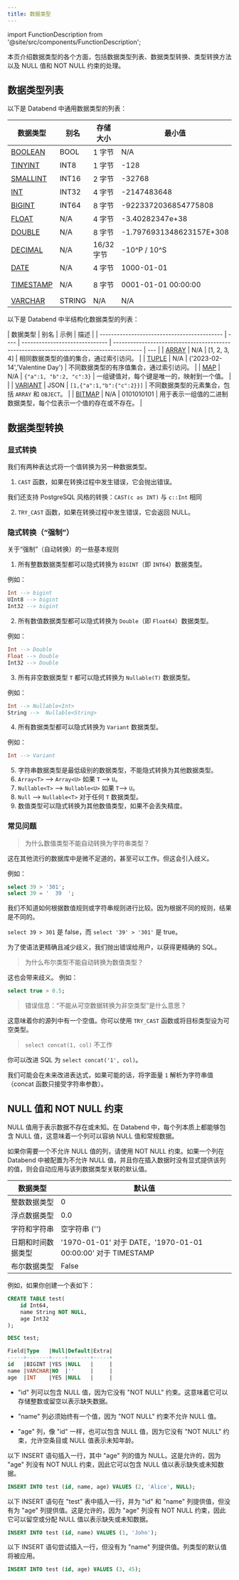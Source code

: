 ```yaml
---
title: 数据类型
---
```


import FunctionDescription from '@site/src/components/FunctionDescription';

<FunctionDescription description="引入或更新: v1.2.100"/>

本页介绍数据类型的各个方面，包括数据类型列表、数据类型转换、类型转换方法以及 NULL 值和 NOT NULL 约束的处理。

## 数据类型列表

以下是 Databend 中通用数据类型的列表：

| 数据类型                                                                 | 别名   | 存储大小     | 最小值                     | 最大值                           |
| ----------------------------------------------------------------------- | ------ | ------------ | -------------------------- | -------------------------------- |
| [BOOLEAN](./00-data-type-logical-types.md)                              | BOOL   | 1 字节       | N/A                        | N/A                              |
| [TINYINT](./10-data-type-numeric-types.md#integer-data-types)           | INT8   | 1 字节       | -128                       | 127                              |
| [SMALLINT](./10-data-type-numeric-types.md#integer-data-types)          | INT16  | 2 字节       | -32768                     | 32767                            |
| [INT](./10-data-type-numeric-types.md#integer-data-types)               | INT32  | 4 字节       | -2147483648                | 2147483647                       |
| [BIGINT](./10-data-type-numeric-types.md#integer-data-types)            | INT64  | 8 字节       | -9223372036854775808       | 9223372036854775807              |
| [FLOAT](./10-data-type-numeric-types.md#floating-point-data-types)      | N/A    | 4 字节       | -3.40282347e+38            | 3.40282347e+38                   |
| [DOUBLE](./10-data-type-numeric-types.md#floating-point-data-types)     | N/A    | 8 字节       | -1.7976931348623157E+308   | 1.7976931348623157E+308          |
| [DECIMAL](./11-data-type-decimal-types.md)                              | N/A    | 16/32 字节   | -10^P / 10^S               | 10^P / 10^S                      |
| [DATE](./20-data-type-time-date-types.md)                               | N/A    | 4 字节       | 1000-01-01                 | 9999-12-31                       |
| [TIMESTAMP](./20-data-type-time-date-types.md)                          | N/A    | 8 字节       | 0001-01-01 00:00:00        | 9999-12-31 23:59:59.999999 UTC   |
| [VARCHAR](./30-data-type-string-types.md)                               | STRING | N/A          | N/A                        | N/A                              |

以下是 Databend 中半结构化数据类型的列表：

| 数据类型                                    | 别名 | 示例                           | 描述                                                                                     |
| ------------------------------------------- | ---- | ------------------------------ | ---------------------------------------------------------------------------------------- | --- |
| [ARRAY](./40-data-type-array-types.md)      | N/A  | [1, 2, 3, 4]                   | 相同数据类型的值的集合，通过索引访问。                                                     |
| [TUPLE](./41-data-type-tuple-types.md)      | N/A  | ('2023-02-14','Valentine Day') | 不同数据类型的有序值集合，通过索引访问。                                                   |
| [MAP](./42-data-type-map.md)                | N/A  | `{"a":1, "b":2, "c":3}`        | 一组键值对，每个键是唯一的，映射到一个值。                                                 |     |
| [VARIANT](./43-data-type-variant.md)        | JSON | `[1,{"a":1,"b":{"c":2}}]`      | 不同数据类型的元素集合，包括 `ARRAY` 和 `OBJECT`。                                         |
| [BITMAP](44-data-type-bitmap.md)            | N/A  | 0101010101                     | 用于表示一组值的二进制数据类型，每个位表示一个值的存在或不存在。                           |

## 数据类型转换

### 显式转换

我们有两种表达式将一个值转换为另一种数据类型。

1. `CAST` 函数，如果在转换过程中发生错误，它会抛出错误。

我们还支持 PostgreSQL 风格的转换：`CAST(c as INT)` 与 `c::Int` 相同

2. `TRY_CAST` 函数，如果在转换过程中发生错误，它会返回 NULL。

### 隐式转换（“强制”）

关于“强制”（自动转换）的一些基本规则

1. 所有整数数据类型都可以隐式转换为 `BIGINT`（即 `INT64`）数据类型。

例如：

```sql
Int --> bigint
UInt8 --> bigint
Int32 --> bigint
```

2. 所有数值数据类型都可以隐式转换为 `Double`（即 `Float64`）数据类型。

例如：

```sql
Int --> Double
Float --> Double
Int32 --> Double
```

3. 所有非空数据类型 `T` 都可以隐式转换为 `Nullable(T)` 数据类型。

例如：

```sql
Int --> Nullable<Int>
String -->  Nullable<String>
```

4. 所有数据类型都可以隐式转换为 `Variant` 数据类型。

例如：

```sql
Int --> Variant
```

5. 字符串数据类型是最低级别的数据类型，不能隐式转换为其他数据类型。
6. `Array<T>` --> `Array<U>` 如果 `T` --> `U`。
7. `Nullable<T>` --> `Nullable<U>` 如果 `T`--> `U`。
8. `Null` --> `Nullable<T>` 对于任何 `T` 数据类型。
9. 数值类型可以隐式转换为其他数值类型，如果不会丢失精度。

### 常见问题

> 为什么数值类型不能自动转换为字符串类型？

这在其他流行的数据库中是微不足道的，甚至可以工作。但这会引入歧义。

例如：

```sql
select 39 > '301';
select 39 = '  39  ';
```

我们不知道如何根据数值规则或字符串规则进行比较。因为根据不同的规则，结果是不同的。

`select 39 > 301` 是 false，而 `select '39' > '301'` 是 true。

为了使语法更精确且减少歧义，我们抛出错误给用户，以获得更精确的 SQL。

> 为什么布尔类型不能自动转换为数值类型？

这也会带来歧义。
例如：

```sql
select true > 0.5;
```

> 错误信息：“不能从可空数据转换为非空类型”是什么意思？

这意味着你的源列中有一个空值。你可以使用 `TRY_CAST` 函数或将目标类型设为可空类型。

> `select concat(1, col)` 不工作

你可以改进 SQL 为 `select concat('1', col)`。

我们可能会在未来改进表达式，如果可能的话，将字面量 `1` 解析为字符串值（concat 函数只接受字符串参数）。

## NULL 值和 NOT NULL 约束

NULL 值用于表示数据不存在或未知。在 Databend 中，每个列本质上都能够包含 NULL 值，这意味着一个列可以容纳 NULL 值和常规数据。

如果你需要一个不允许 NULL 值的列，请使用 NOT NULL 约束。如果一个列在 Databend 中被配置为不允许 NULL 值，并且你在插入数据时没有显式提供该列的值，则会自动应用与该列数据类型关联的默认值。

| 数据类型                 | 默认值                                              |
| ------------------------- | ---------------------------------------------------------- |
| 整数数据类型        | 0                                                          |
| 浮点数据类型 | 0.0                                                        |
| 字符和字符串      | 空字符串 ('')                                          |
| 日期和时间数据类型  | '1970-01-01' 对于 DATE，'1970-01-01 00:00:00' 对于 TIMESTAMP |
| 布尔数据类型         | False                                                      |

例如，如果你创建一个表如下：

```sql
CREATE TABLE test(
    id Int64,
    name String NOT NULL,
    age Int32
);

DESC test;

Field|Type   |Null|Default|Extra|
-----+-------+----+-------+-----+
id   |BIGINT |YES |NULL   |     |
name |VARCHAR|NO  |''     |     |
age  |INT    |YES |NULL   |     |
```

- "id" 列可以包含 NULL 值，因为它没有 "NOT NULL" 约束。这意味着它可以存储整数或留空以表示缺失数据。

- "name" 列必须始终有一个值，因为 "NOT NULL" 约束不允许 NULL 值。

- "age" 列，像 "id" 一样，也可以包含 NULL 值，因为它没有 "NOT NULL" 约束，允许空条目或 NULL 值表示未知年龄。

以下 INSERT 语句插入一行，其中 "age" 列的值为 NULL。这是允许的，因为 "age" 列没有 NOT NULL 约束，因此它可以包含 NULL 值以表示缺失或未知数据。

```sql
INSERT INTO test (id, name, age) VALUES (2, 'Alice', NULL);
```

以下 INSERT 语句在 "test" 表中插入一行，并为 "id" 和 "name" 列提供值，但没有为 "age" 列提供值。这是允许的，因为 "age" 列没有 NOT NULL 约束，因此它可以留空或分配 NULL 值以表示缺失或未知数据。

```sql
INSERT INTO test (id, name) VALUES (1, 'John');
```

以下 INSERT 语句尝试插入一行，但没有为 "name" 列提供值。列类型的默认值将被应用。

```sql
INSERT INTO test (id, age) VALUES (3, 45);
```